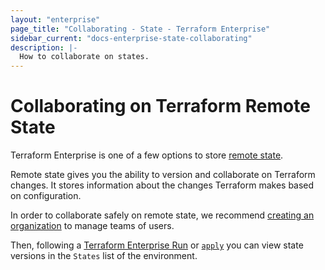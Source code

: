 ```yaml
---
layout: "enterprise"
page_title: "Collaborating - State - Terraform Enterprise"
sidebar_current: "docs-enterprise-state-collaborating"
description: |-
  How to collaborate on states.
---
```


# Collaborating on Terraform Remote State

Terraform Enterprise is one of a few options to store [remote state](/docs/state/remote.html).

Remote state gives you the ability to version and collaborate on Terraform
changes. It stores information about the changes Terraform makes based on
configuration.

In order to collaborate safely on remote state, we recommend
[creating an organization](/docs/enterprise-legacy/organizations/create.html) to
manage teams of users.

Then, following a [Terraform Enterprise Run](/docs/enterprise-legacy/runs) or [`apply`](/docs/commands/apply.html)
you can view state versions in the `States` list of the environment.
